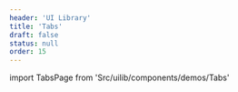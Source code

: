 ```yaml
---
header: 'UI Library'
title: 'Tabs'
draft: false
status: null
order: 15
---
```


<!--
  ATTENTION: This file is auto generated by using "makeDemosFactory".
  Do not change the content!
-->

import TabsPage from 'Src/uilib/components/demos/Tabs'

<TabsPage />
